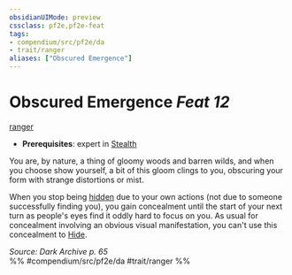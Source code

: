 ```yaml
---
obsidianUIMode: preview
cssclass: pf2e,pf2e-feat
tags:
- compendium/src/pf2e/da
- trait/ranger
aliases: ["Obscured Emergence"]
---
```

# Obscured Emergence  *Feat 12*  
[ranger](../../Rules/traits/ranger.md)  

- **Prerequisites**: expert in [Stealth](../skills.md#Stealth)

You are, by nature, a thing of gloomy woods and barren wilds, and when you choose show yourself, a bit of this gloom clings to you, obscuring your form with strange distortions or mist.

When you stop being [hidden](../../Rules/conditions.md#Hidden) due to your own actions (not due to someone successfully finding you), you gain concealment until the start of your next turn as people's eyes find it oddly hard to focus on you. As usual for concealment involving an obvious visual manifestation, you can't use this concealment to [Hide](../../Rules/actions/hide.md).

*Source: Dark Archive p. 65*  
%% #compendium/src/pf2e/da #trait/ranger %%